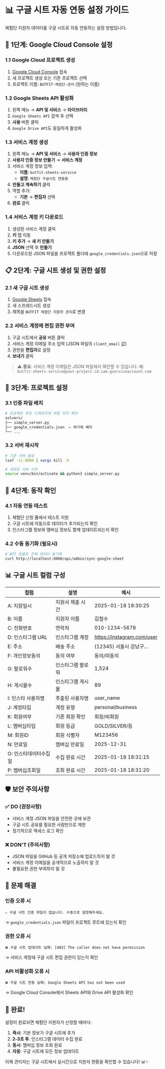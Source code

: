# 📊 구글 시트 자동 연동 설정 가이드

체험단 지원자 데이터를 구글 시트로 자동 연동하는 설정 방법입니다.

## 🚀 1단계: Google Cloud Console 설정

### 1.1 Google Cloud 프로젝트 생성
1. [Google Cloud Console](https://console.cloud.google.com/) 접속
2. 새 프로젝트 생성 또는 기존 프로젝트 선택
3. 프로젝트 이름: `BUTFIT-체험단-관리` (원하는 이름)

### 1.2 Google Sheets API 활성화
1. 왼쪽 메뉴 → **API 및 서비스** → **라이브러리**
2. `Google Sheets API` 검색 후 선택
3. **사용** 버튼 클릭
4. `Google Drive API`도 동일하게 활성화

### 1.3 서비스 계정 생성
1. 왼쪽 메뉴 → **API 및 서비스** → **사용자 인증 정보**
2. **사용자 인증 정보 만들기** → **서비스 계정**
3. 서비스 계정 정보 입력:
   - **이름**: `butfit-sheets-service`
   - **설명**: `체험단 구글시트 연동용`
4. **만들고 계속하기** 클릭
5. 역할 추가:
   - **기본** → **편집자** 선택
6. **완료** 클릭

### 1.4 서비스 계정 키 다운로드
1. 생성된 서비스 계정 클릭
2. **키** 탭 이동
3. **키 추가** → **새 키 만들기**
4. **JSON** 선택 후 **만들기**
5. 다운로드된 JSON 파일을 프로젝트 폴더에 `google_credentials.json`으로 저장

## 📋 2단계: 구글 시트 생성 및 권한 설정

### 2.1 새 구글 시트 생성
1. [Google Sheets](https://sheets.google.com) 접속
2. 새 스프레드시트 생성
3. 제목을 `BUTFIT 체험단 지원자 관리`로 변경

### 2.2 서비스 계정에 편집 권한 부여
1. 구글 시트에서 **공유** 버튼 클릭
2. 서비스 계정 이메일 주소 입력 (JSON 파일의 `client_email` 값)
3. 권한을 **편집자**로 설정
4. **보내기** 클릭

> ⚠️ **중요**: 서비스 계정 이메일은 JSON 파일에서 확인할 수 있습니다.
> 예: `butfit-sheets-service@your-project-id.iam.gserviceaccount.com`

## 🔧 3단계: 프로젝트 설정

### 3.1 인증 파일 배치
```bash
# 프로젝트 루트 디렉토리에 파일 위치 확인
solvers/
├── simple_server.py
├── google_credentials.json  ← 여기에 배치
└── ...
```

### 3.2 서버 재시작
```bash
# 기존 서버 종료
lsof -ti:8000 | xargs kill -9

# 새로운 서버 시작
source venv/bin/activate && python3 simple_server.py
```

## 🎯 4단계: 동작 확인

### 4.1 자동 연동 테스트
1. 체험단 신청 폼에서 테스트 지원
2. 구글 시트에 자동으로 데이터가 추가되는지 확인
3. 인스타그램 정보와 멤버십 정보도 함께 업데이트되는지 확인

### 4.2 수동 동기화 (필요시)
```bash
# API 호출로 전체 데이터 동기화
curl http://localhost:8000/api/admin/sync-google-sheet
```

## 📊 구글 시트 컬럼 구성

| 컬럼 | 설명 | 예시 |
|------|------|------|
| A: 지원일시 | 지원서 제출 시간 | 2025-01-18 18:30:25 |
| B: 이름 | 지원자 이름 | 김철수 |
| C: 전화번호 | 연락처 | 010-1234-5678 |
| D: 인스타그램 URL | 인스타그램 계정 | https://instagram.com/user |
| E: 주소 | 배송 주소 | (12345) 서울시 강남구... |
| F: 개인정보동의 | 동의 여부 | 동의/미동의 |
| G: 팔로워수 | 인스타그램 팔로워 | 1,524 |
| H: 게시물수 | 인스타그램 게시물 | 89 |
| I: 인스타 사용자명 | 추출된 사용자명 | user_name |
| J: 계정타입 | 계정 유형 | personal/business |
| K: 회원여부 | 기존 회원 확인 | 회원/비회원 |
| L: 멤버십타입 | 회원 등급 | GOLD/SILVER/등 |
| M: 회원ID | 회원 식별자 | M123456 |
| N: 만료일 | 멤버십 만료일 | 2025-12-31 |
| O: 인스타데이터수집일 | 수집 완료 시간 | 2025-01-18 18:31:15 |
| P: 멤버십조회일 | 조회 완료 시간 | 2025-01-18 18:31:20 |

## 🛡️ 보안 주의사항

### ✅ DO (권장사항)
- 서비스 계정 JSON 파일을 안전한 곳에 보관
- 구글 시트 공유를 필요한 사람만으로 제한
- 정기적으로 액세스 로그 확인

### ❌ DON'T (주의사항)
- JSON 파일을 GitHub 등 공개 저장소에 업로드하지 말 것
- 서비스 계정 이메일을 공개적으로 노출하지 말 것
- 불필요한 권한 부여하지 말 것

## 🔧 문제 해결

### 인증 오류 시
```
⚠️ 구글 시트 인증 파일이 없습니다. 수동으로 설정해주세요.
```
→ `google_credentials.json` 파일이 프로젝트 루트에 있는지 확인

### 권한 오류 시
```
❌ 구글 시트 업데이트 실패: [403] The caller does not have permission
```
→ 서비스 계정에 구글 시트 편집 권한이 있는지 확인

### API 비활성화 오류 시
```
❌ 구글 시트 연동 실패: Google Sheets API has not been used
```
→ Google Cloud Console에서 Sheets API와 Drive API 활성화 확인

## 🎉 완료!

설정이 완료되면 체험단 지원자가 신청할 때마다:
1. **즉시**: 기본 정보가 구글 시트에 추가
2. **2-3초 후**: 인스타그램 데이터 수집 완료
3. **동시**: 멤버십 정보 조회 완료
4. **자동**: 구글 시트에 모든 정보 업데이트

이제 관리자는 구글 시트에서 실시간으로 지원자 현황을 확인할 수 있습니다! 📊✨ 